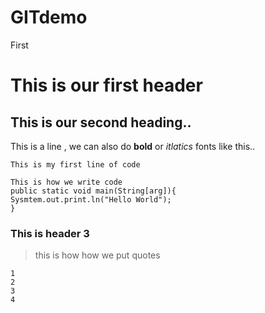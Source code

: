 # GITdemo
First
# This is our first header 

## This is our second heading..

This is a line , we can also do __bold__ or _itlatics_ fonts like this..

`This is my first line of code`

```
This is how we write code
public static void main(String[arg]){
Sysmtem.out.print.ln("Hello World");
}
```
### This is header 3

> this is how how we put quotes

```
1
2
3
4
````
